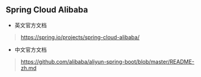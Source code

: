 ## Spring Cloud Alibaba
+ 英文官方文档
>https://spring.io/projects/spring-cloud-alibaba/
+ 中文官方文档
>https://github.com/alibaba/aliyun-spring-boot/blob/master/README-zh.md
